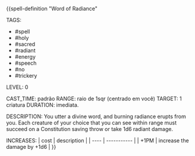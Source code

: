 {{spell-definition "Word of Radiance"

TAGS:
- #spell
- #holy
- #sacred
- #radiant
- #energy
- #speech
- #no
- #trickery

LEVEL: 0

CAST_TIME: padrão
RANGE: raio de 1sqr (centrado em você)
TARGET: 1 criatura
DURATION: imediata.

DESCRIPTION:
You utter a divine word, and burning radiance erupts from you. Each creature of your choice that you can see within range must succeed on a Constitution saving throw or take 1d6 radiant damage.  

INCREASES:
| cost | description |
| ---- | ----------- |
| +1PM | increase the damage by +1d6 |
}}
